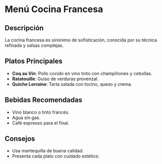 # Menú Cocina Francesa

## Descripción

La cocina francesa es sinónimo de sofisticación, conocida por su técnica refinada y salsas complejas.

## Platos Principales

* **Coq au Vin**: Pollo cocido en vino tinto con champiñones y cebollas.
* **Ratatouille**: Guiso de verduras provenzal.
* **Quiche Lorraine**: Tarta salada con tocino, queso y crema.

## Bebidas Recomendadas

* Vino blanco o tinto francés.
* Agua sin gas.
* Café espresso para el final.

## Consejos

* Usa mantequilla de buena calidad.
* Presenta cada plato con cuidado estético.